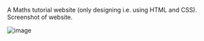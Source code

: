 A Maths tutorial website (only designing i.e. using HTML and CSS).
Screenshot of website.

![image](https://github.com/akshita26/Maths-tutorial-website/blob/master/Maths_website/Images/screenshot.jpg)

